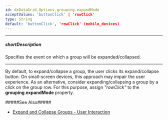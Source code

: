 ```yaml
---
id: dxDataGrid.Options.grouping.expandMode
acceptValues: 'buttonClick' | 'rowClick'
type: String
default: 'buttonClick', 'rowClick' (mobile_devices)
---
```

---
##### shortDescription
Specifies the event on which a group will be expanded/collapsed.

---
By default, to expand/collapse a group, the user clicks its expand/collapse button. On small-screen devices, this approach may impair the user experience. As an alternative, consider expanding/collapsing a group by a click on the group row. For this purpose, assign *"rowClick"* to the **grouping**.**expandMode** property.

#####See Also#####
- [Expand and Collapse Groups - User Interaction](/concepts/05%20UI%20Components/DataGrid/45%20Grouping/10%20User%20Interaction/20%20Expand%20and%20Collapse%20Groups.md '/Documentation/Guide/UI_Components/DataGrid/Grouping/#User_Interaction/Expand_and_Collapse_Groups')